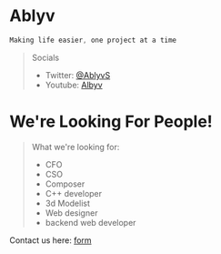 # Ablyv

```css
Making life easier, one project at a time
```

> Socials
>- Twitter: <a href="https://twitter.com/AblyvS" target="_blank">@AblyvS</a>
>- Youtube: <a href="https://www.youtube.com/@ablyv9245" target="_blank">Albyv</a>

# We're Looking For People!

> What we're looking for:
>- CFO
>- CSO
>- Composer
>- C++ developer
>- 3d Modelist
>- Web designer 
>- backend web developer

Contact us here: <a href="emailto:richmanzj@gmail.com" target="_blank">form</a>
